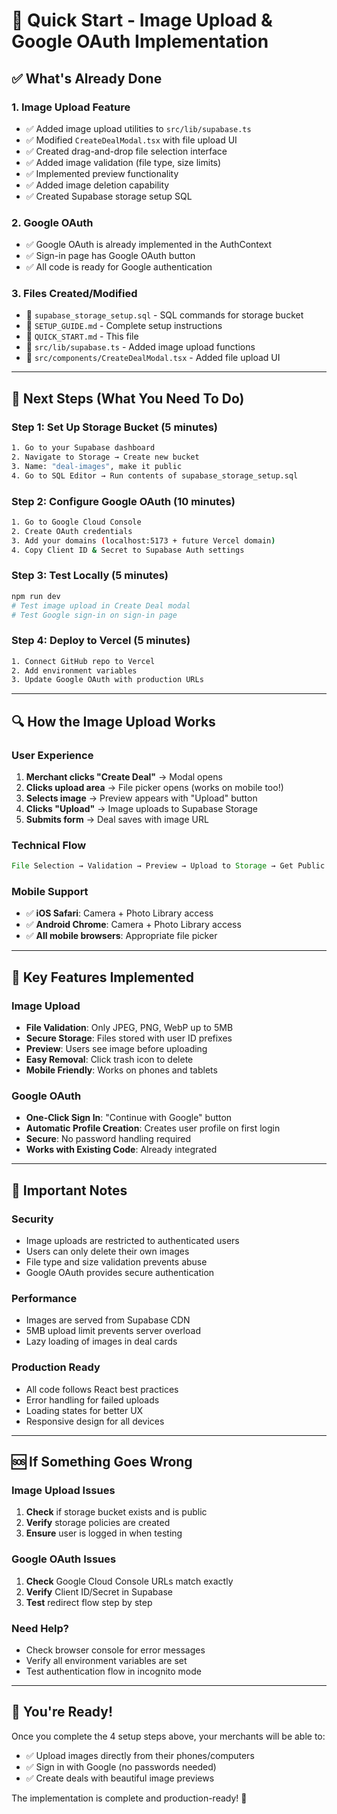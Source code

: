 # 🚀 Quick Start - Image Upload & Google OAuth Implementation

## ✅ What's Already Done

### 1. Image Upload Feature
- ✅ Added image upload utilities to `src/lib/supabase.ts`
- ✅ Modified `CreateDealModal.tsx` with file upload UI
- ✅ Created drag-and-drop file selection interface
- ✅ Added image validation (file type, size limits)
- ✅ Implemented preview functionality
- ✅ Added image deletion capability
- ✅ Created Supabase storage setup SQL

### 2. Google OAuth
- ✅ Google OAuth is already implemented in the AuthContext
- ✅ Sign-in page has Google OAuth button
- ✅ All code is ready for Google authentication

### 3. Files Created/Modified
- 📝 `supabase_storage_setup.sql` - SQL commands for storage bucket
- 📝 `SETUP_GUIDE.md` - Complete setup instructions
- 📝 `QUICK_START.md` - This file
- 🔧 `src/lib/supabase.ts` - Added image upload functions
- 🔧 `src/components/CreateDealModal.tsx` - Added file upload UI

---

## 🎯 Next Steps (What You Need To Do)

### Step 1: Set Up Storage Bucket (5 minutes)
```bash
1. Go to your Supabase dashboard
2. Navigate to Storage → Create new bucket
3. Name: "deal-images", make it public
4. Go to SQL Editor → Run contents of supabase_storage_setup.sql
```

### Step 2: Configure Google OAuth (10 minutes)
```bash
1. Go to Google Cloud Console
2. Create OAuth credentials
3. Add your domains (localhost:5173 + future Vercel domain)
4. Copy Client ID & Secret to Supabase Auth settings
```

### Step 3: Test Locally (5 minutes)
```bash
npm run dev
# Test image upload in Create Deal modal
# Test Google sign-in on sign-in page
```

### Step 4: Deploy to Vercel (5 minutes)
```bash
1. Connect GitHub repo to Vercel
2. Add environment variables
3. Update Google OAuth with production URLs
```

---

## 🔍 How the Image Upload Works

### User Experience
1. **Merchant clicks "Create Deal"** → Modal opens
2. **Clicks upload area** → File picker opens (works on mobile too!)
3. **Selects image** → Preview appears with "Upload" button
4. **Clicks "Upload"** → Image uploads to Supabase Storage
5. **Submits form** → Deal saves with image URL

### Technical Flow
```javascript
File Selection → Validation → Preview → Upload to Storage → Get Public URL → Save to Database
```

### Mobile Support
- ✅ **iOS Safari**: Camera + Photo Library access
- ✅ **Android Chrome**: Camera + Photo Library access
- ✅ **All mobile browsers**: Appropriate file picker

---

## 🔧 Key Features Implemented

### Image Upload
- **File Validation**: Only JPEG, PNG, WebP up to 5MB
- **Secure Storage**: Files stored with user ID prefixes
- **Preview**: Users see image before uploading
- **Easy Removal**: Click trash icon to delete
- **Mobile Friendly**: Works on phones and tablets

### Google OAuth
- **One-Click Sign In**: "Continue with Google" button
- **Automatic Profile Creation**: Creates user profile on first login
- **Secure**: No password handling required
- **Works with Existing Code**: Already integrated

---

## 🚨 Important Notes

### Security
- Image uploads are restricted to authenticated users
- Users can only delete their own images
- File type and size validation prevents abuse
- Google OAuth provides secure authentication

### Performance
- Images are served from Supabase CDN
- 5MB upload limit prevents server overload
- Lazy loading of images in deal cards

### Production Ready
- All code follows React best practices
- Error handling for failed uploads
- Loading states for better UX
- Responsive design for all devices

---

## 🆘 If Something Goes Wrong

### Image Upload Issues
1. **Check** if storage bucket exists and is public
2. **Verify** storage policies are created
3. **Ensure** user is logged in when testing

### Google OAuth Issues  
1. **Check** Google Cloud Console URLs match exactly
2. **Verify** Client ID/Secret in Supabase
3. **Test** redirect flow step by step

### Need Help?
- Check browser console for error messages
- Verify all environment variables are set
- Test authentication flow in incognito mode

---

## 🎉 You're Ready!

Once you complete the 4 setup steps above, your merchants will be able to:
- ✅ Upload images directly from their phones/computers
- ✅ Sign in with Google (no passwords needed)
- ✅ Create deals with beautiful image previews

The implementation is complete and production-ready! 🚀
